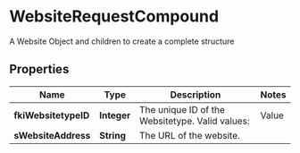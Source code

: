 

# WebsiteRequestCompound

A Website Object and children to create a complete structure

## Properties

Name | Type | Description | Notes
------------ | ------------- | ------------- | -------------
**fkiWebsitetypeID** | **Integer** | The unique ID of the Websitetype.  Valid values:  |Value|Description| |-|-| |1|Website| |2|Twitter| |3|Facebook| |4|Survey| | 
**sWebsiteAddress** | **String** | The URL of the website. | 



